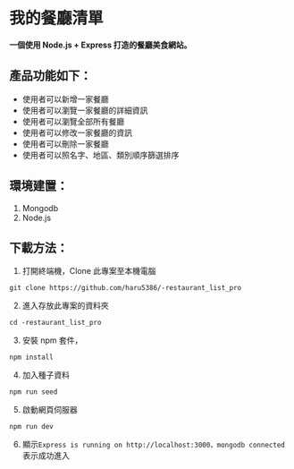 # 我的餐廳清單
**一個使用 Node.js + Express 打造的餐廳美食網站。**

## 產品功能如下：
 * 使用者可以新增一家餐廳
 * 使用者可以瀏覽一家餐廳的詳細資訊
 * 使用者可以瀏覽全部所有餐廳
 * 使用者可以修改一家餐廳的資訊
 * 使用者可以刪除一家餐廳
 * 使用者可以照名字、地區、類別順序篩選排序
 
 ## 環境建置：
 1. Mongodb
 2. Node.js
 
 ## 下載方法：
 1. 打開終端機，Clone 此專案至本機電腦
 
```git clone https://github.com/haru5386/-restaurant_list_pro```

2. 進入存放此專案的資料夾

```cd -restaurant_list_pro```

3. 安裝 npm 套件，

```npm install```

4. 加入種子資料

```npm run seed```

5. 啟動網頁伺服器

```npm run dev```

6. 顯示`Express is running on http://localhost:3000，mongodb connected`
   表示成功進入

